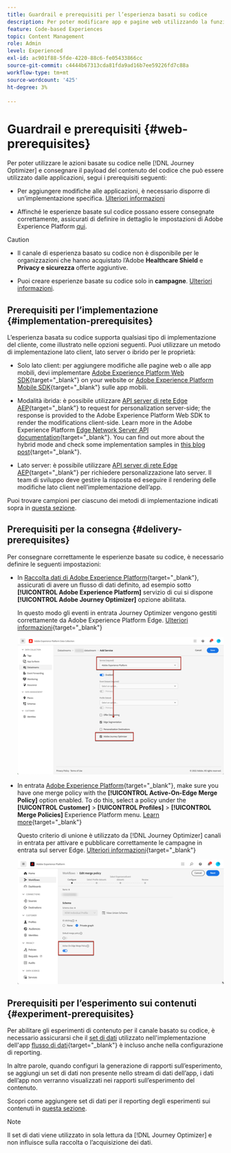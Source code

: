```yaml
---
title: Guardrail e prerequisiti per l’esperienza basati su codice
description: Per poter modificare app e pagine web utilizzando la funzione basata su codice di Journey Optimizer, segui i prerequisiti riportati in questa pagina
feature: Code-based Experiences
topic: Content Management
role: Admin
level: Experienced
exl-id: ac901f88-5fde-4220-88c6-fe05433866cc
source-git-commit: c4444b67313cda81fda9ad16b7ee59226fd7c88a
workflow-type: tm+mt
source-wordcount: '425'
ht-degree: 3%

---
```


# Guardrail e prerequisiti {#web-prerequisites}

Per poter utilizzare le azioni basate su codice nelle [!DNL Journey Optimizer] e consegnare il payload del contenuto del codice che può essere utilizzato dalle applicazioni, segui i prerequisiti seguenti:

* Per aggiungere modifiche alle applicazioni, è necessario disporre di un’implementazione specifica. [Ulteriori informazioni](#implementation-prerequisites)

* Affinché le esperienze basate sul codice possano essere consegnate correttamente, assicurati di definire in dettaglio le impostazioni di Adobe Experience Platform [qui](#delivery-prerequisites).

>[!CAUTION]
>
>* Il canale di esperienza basato su codice non è disponibile per le organizzazioni che hanno acquistato l’Adobe **Healthcare Shield** e **Privacy e sicurezza** offerte aggiuntive.
>
>* Puoi creare esperienze basate su codice solo in **campagne**. [Ulteriori informazioni](../campaigns/create-campaign.md#configure).


## Prerequisiti per l’implementazione {#implementation-prerequisites}

L’esperienza basata su codice supporta qualsiasi tipo di implementazione del cliente, come illustrato nelle opzioni seguenti. Puoi utilizzare un metodo di implementazione lato client, lato server o ibrido per le proprietà:

* Solo lato client: per aggiungere modifiche alle pagine web o alle app mobili, devi implementare [Adobe Experience Platform Web SDK](https://experienceleague.adobe.com/docs/platform-learn/implement-web-sdk/overview.html?lang=it){target="_blank"} on your website or [Adobe Experience Platform Mobile SDK](https://developer.adobe.com/client-sdks/documentation/){target="_blank"} sulle app mobili.

* Modalità ibrida: è possibile utilizzare [API server di rete Edge AEP](https://experienceleague.adobe.com/docs/experience-platform/edge-network-server-api/data-collection/interactive-data-collection.html){target="_blank"} to request for personalization server-side; the response is provided to the Adobe Experience Platform Web SDK to render the modifications client-side. Learn more in the Adobe Experience Platform [Edge Network Server API documentation](https://experienceleague.adobe.com/docs/experience-platform/edge-network-server-api/overview.html?lang=it){target="_blank"}. You can find out more about the hybrid mode and check some implementation samples in [this blog post](https://blog.developer.adobe.com/hybrid-personalization-in-the-adobe-experience-platform-web-sdk-6a1bb674bf41){target="_blank"}.

* Lato server: è possibile utilizzare [API server di rete Edge AEP](https://experienceleague.adobe.com/docs/experience-platform/edge-network-server-api/data-collection/interactive-data-collection.html){target="_blank"} per richiedere personalizzazione lato server. Il team di sviluppo deve gestire la risposta ed eseguire il rendering delle modifiche lato client nell’implementazione dell’app.

Puoi trovare campioni per ciascuno dei metodi di implementazione indicati sopra in [questa sezione](code-based-implementation-samples.md).

## Prerequisiti per la consegna {#delivery-prerequisites}

Per consegnare correttamente le esperienze basate su codice, è necessario definire le seguenti impostazioni:

* In [Raccolta dati di Adobe Experience Platform](https://experienceleague.adobe.com/docs/experience-platform/edge/datastreams/overview.html?lang=it){target="_blank"}, assicurati di avere un flusso di dati definito, ad esempio sotto **[!UICONTROL Adobe Experience Platform]** servizio di cui si dispone **[!UICONTROL Adobe Journey Optimizer]** opzione abilitata.

  In questo modo gli eventi in entrata Journey Optimizer vengono gestiti correttamente da Adobe Experience Platform Edge. [Ulteriori informazioni](https://experienceleague.adobe.com/docs/experience-platform/edge/datastreams/configure.html){target="_blank"}

  ![](../web/assets/web-aep-datastream-ajo.png)

* In entrata [Adobe Experience Platform](https://experienceleague.adobe.com/docs/experience-platform/profile/home.html?lang=it){target="_blank"}, make sure you have one merge policy with the **[!UICONTROL Active-On-Edge Merge Policy]** option enabled. To do this, select a policy under the **[!UICONTROL Customer]** > **[!UICONTROL Profiles]** > **[!UICONTROL Merge Policies]** Experience Platform menu. [Learn more](https://experienceleague.adobe.com/docs/experience-platform/profile/merge-policies/ui-guide.html#configure){target="_blank"}

  Questo criterio di unione è utilizzato da [!DNL Journey Optimizer] canali in entrata per attivare e pubblicare correttamente le campagne in entrata sul server Edge. [Ulteriori informazioni](https://experienceleague.adobe.com/docs/experience-platform/profile/merge-policies/ui-guide.html?lang=it){target="_blank"}

  ![](../web/assets/web-aep-merge-policy.png)

## Prerequisiti per l’esperimento sui contenuti {#experiment-prerequisites}

Per abilitare gli esperimenti di contenuto per il canale basato su codice, è necessario assicurarsi che il [set di dati](../data/get-started-datasets.md) utilizzato nell&#39;implementazione dell&#39;app [flusso di dati](https://experienceleague.adobe.com/docs/experience-platform/datastreams/overview.html){target="_blank"} è incluso anche nella configurazione di reporting.

In altre parole, quando configuri la generazione di rapporti sull’esperimento, se aggiungi un set di dati non presente nello stream di dati dell’app, i dati dell’app non verranno visualizzati nei rapporti sull’esperimento del contenuto.

Scopri come aggiungere set di dati per il reporting degli esperimenti sui contenuti in [questa sezione](../campaigns/reporting-configuration.md#add-datasets).

>[!NOTE]
>
>Il set di dati viene utilizzato in sola lettura da [!DNL Journey Optimizer] e non influisce sulla raccolta o l’acquisizione dei dati.
